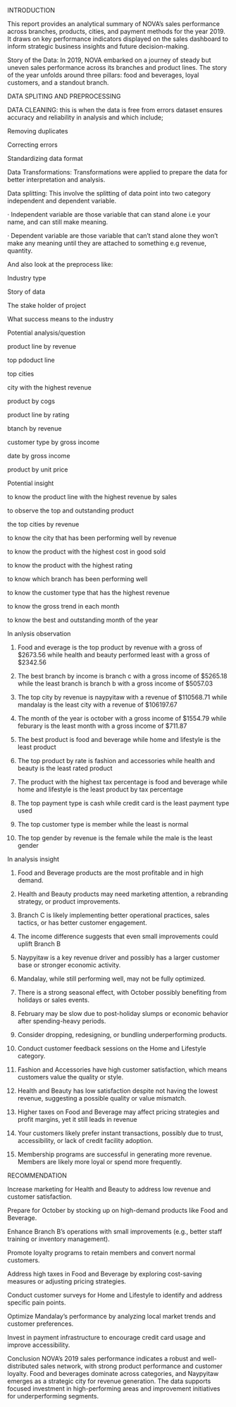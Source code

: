 INTRODUCTION

This report provides an analytical summary of NOVA’s sales performance across branches, products, cities, and payment methods for the year 2019. It draws on key performance indicators displayed on the sales dashboard to inform strategic business insights and future decision-making.

Story of the Data:
In 2019, NOVA embarked on a journey of steady but uneven sales performance across its branches and product lines. The story of the year unfolds around three pillars: food and beverages, loyal customers, and a standout branch.

DATA SPLITING AND PREPROCESSING

DATA CLEANING: this is when the data is free from errors dataset ensures accuracy and reliability in analysis and which include;

Removing duplicates

Correcting errors

Standardizing data format

Data Transformations: Transformations were applied to prepare the data for better interpretation and analysis.

Data splitting: This involve the splitting of data point into two category independent and dependent variable.

· Independent variable are those variable that can stand alone i.e your name, and can still make meaning.

· Dependent variable are those variable that can’t stand alone they won’t make any meaning until they are attached to something e.g revenue, quantity.

And also look at the preprocess like:

Industry type

Story of data

The stake holder of project

What success means to the industry

Potential analysis/question

product line by revenue

top pdoduct line

top cities

city with the highest revenue

product by cogs

product line by rating

btanch by revenue

customer type by gross income

date by gross income

product by unit price

Potential insight

to know the product line with the highest revenue by sales

to observe the top and outstanding product

the top cities by revenue

to know the city that has been performing well by revenue

to know the product with the highest cost in good sold

to know the product with the highest rating

to know which branch has been performing well

to know the customer type that has the highest revenue

to know the gross trend in each month

to know the best and outstanding month of the year

In anlysis observation

1. Food and everage is the top product by revenue with a gross of $2673.56 while health and beauty performed least with a gross of $2342.56

2. The best branch by income is branch c with a gross income of $5265.18 while the least branch is branch b with a gross income of $5057.03

3. The top city by revenue is naypyitaw with a revenue of $110568.71 while mandalay is the least city with a revenue of $106197.67

4. The month of the year is october with a gross income of $1554.79 while feburary is the least month with a gross income of $711.87

5. The best product is food and beverage while home and lifestyle is the least product

6. The top product by rate is fashion and accessories while health and beauty is the least rated product

7. The product with the highest tax percentage is food and beverage while home and lifestyle is the least product by tax percentage

8. The top payment type is cash while credit card is the least payment type used

9. The top customer type is member while the least is normal

10. The top gender by revenue is the female while the male is the least gender

In analysis insight

1. Food and Beverage products are the most profitable and in high demand.
2. Health and Beauty products may need marketing attention, a rebranding strategy, or product improvements.

3. Branch C is likely implementing better operational practices, sales tactics, or has better customer engagement.
4. The income difference suggests that even small improvements could uplift Branch B

5. Naypyitaw is a key revenue driver and possibly has a larger customer base or stronger economic activity.
6. Mandalay, while still performing well, may not be fully optimized.

7. There is a strong seasonal effect, with October possibly benefiting from holidays or sales events.
8. February may be slow due to post-holiday slumps or economic behavior after spending-heavy periods.

9. Consider dropping, redesigning, or bundling underperforming products.

10. Conduct customer feedback sessions on the Home and Lifestyle category.

11. Fashion and Accessories have high customer satisfaction, which means customers value the quality or style.
12. Health and Beauty has low satisfaction despite not having the lowest revenue, suggesting a possible quality or value mismatch.

13. Higher taxes on Food and Beverage may affect pricing strategies and profit margins, yet it still leads in revenue

14. Your customers likely prefer instant transactions, possibly due to trust, accessibility, or lack of credit facility adoption.

15. Membership programs are successful in generating more revenue. Members are likely more loyal or spend more frequently.

RECOMMENDATION

Increase marketing for Health and Beauty to address low revenue and customer satisfaction.

Prepare for October by stocking up on high-demand products like Food and Beverage.

Enhance Branch B’s operations with small improvements (e.g., better staff training or inventory management).

Promote loyalty programs to retain members and convert normal customers.

Address high taxes in Food and Beverage by exploring cost-saving measures or adjusting pricing strategies.

Conduct customer surveys for Home and Lifestyle to identify and address specific pain points.

Optimize Mandalay’s performance by analyzing local market trends and customer preferences.

Invest in payment infrastructure to encourage credit card usage and improve accessibility.

Conclusion
NOVA’s 2019 sales performance indicates a robust and well-distributed sales network, with strong product performance and customer loyalty. Food and beverages dominate across categories, and Naypyitaw emerges as a strategic city for revenue generation. The data supports focused investment in high-performing areas and improvement initiatives for underperforming segments.
